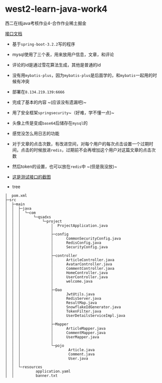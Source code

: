 # west2-learn-java-work4
西二在线java考核作业4-合作作业稀土掘金

[接口文档](https://apifox.com/apidoc/shared-b3b425f1-a75d-4ae7-9fbd-f6bd93660c7b)

- 基于`spring-boot-3.2.2`写的程序
- mysql使用了三个表，用来放用户信息，文章，和评论
- 评论的id是通过雪花算法生成，其他是普通的id
- 没有用`mybatis-plus`，因为`mybatis-plus`是后面学的，和`mybatis`一起用的时候有冲突
- 部署在`8.134.219.139:6666`
- 完成了基本的内容 ~(应该没有遗漏吧)~
- 用了安全框架`springsecurity`~（好难，学不懂一点)~
- 头像上传是变成`base64`后储存在`mysql`的
- 感觉没怎么用日志的功能
- 对于文章的点击次数，有改进空间，对每个用户的每次点击设置一个过期时间，点击的时候放进`redis`，过期前不会再增加这个用户对这篇文章的点击次数
- 然后token的设置，也可以放在`redis`中 ~(但是我没放)~
- [这是测试接口的截图](./test.md)

- tree

```
│  pom.xml       
├─src
│  ├─main
│  │  ├─java
│  │  │  └─com
│  │  │      └─qsadxs
│  │  │          └─project
│  │  │              │  ProjectApplication.java
│  │  │              │  
│  │  │              ├─config
│  │  │              │      CommonSecurityConfig.java
│  │  │              │      RedisConfig.java
│  │  │              │      SecurityConfig.java
│  │  │              │      
│  │  │              ├─controller
│  │  │              │      ArticleController.java
│  │  │              │      AvatarController.java
│  │  │              │      CommentController.java
│  │  │              │      HomeController.java
│  │  │              │      UserController.java
│  │  │              │      welcome.java
│  │  │              │      
│  │  │              ├─Dao
│  │  │              │      JwtUtils.java
│  │  │              │      RedisServer.java
│  │  │              │      ResultMap.java
│  │  │              │      SnowflakeIdGenerator.java
│  │  │              │      TokenFilter.java
│  │  │              │      UserDetailsServiceImpl.java
│  │  │              │      
│  │  │              ├─Mapper
│  │  │              │      ArticleMapper.java
│  │  │              │      CommentMapper.java
│  │  │              │      UserMapper.java
│  │  │              │      
│  │  │              └─pojo
│  │  │                      Article.java
│  │  │                      Comment.java
│  │  │                      User.java
│  │  │                      
│  │  └─resources
│  │          application.yaml
│  │          banner.txt
```

